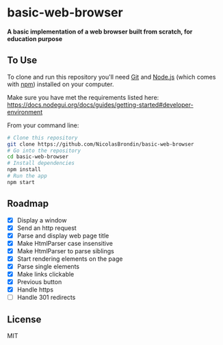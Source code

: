 # basic-web-browser

**A basic implementation of a web browser built from scratch, for education purpose**

## To Use

To clone and run this repository you'll need [Git](https://git-scm.com) and [Node.js](https://nodejs.org/en/download/) (which comes with [npm](http://npmjs.com)) installed on your computer.

Make sure you have met the requirements listed here: https://docs.nodegui.org/docs/guides/getting-started#developer-environment

From your command line:

```bash
# Clone this repository
git clone https://github.com/NicolasBrondin/basic-web-browser
# Go into the repository
cd basic-web-browser
# Install dependencies
npm install
# Run the app
npm start
```

## Roadmap

- [x] Display a window
- [x] Send an http request
- [x] Parse and display web page title
- [x] Make HtmlParser case insensitive
- [x] Make HtmlParser to parse siblings
- [x] Start rendering elements on the page
- [x] Parse single elements
- [x] Make links clickable
- [x] Previous button
- [x] Handle https
- [ ] Handle 301 redirects

## License

MIT
